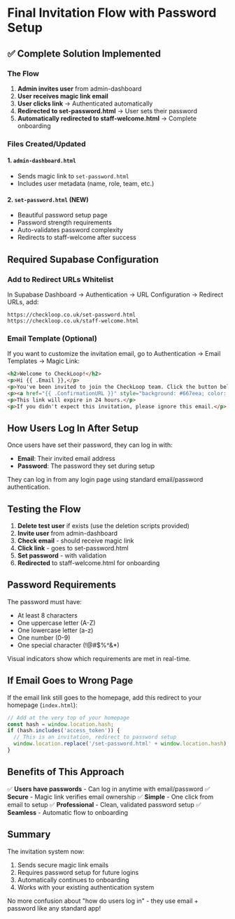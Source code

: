 # Final Invitation Flow with Password Setup

## ✅ Complete Solution Implemented

### The Flow
1. **Admin invites user** from admin-dashboard
2. **User receives magic link email**
3. **User clicks link** → Authenticated automatically
4. **Redirected to set-password.html** → User sets their password
5. **Automatically redirected to staff-welcome.html** → Complete onboarding

### Files Created/Updated

#### 1. `admin-dashboard.html`
- Sends magic link to `set-password.html`
- Includes user metadata (name, role, team, etc.)

#### 2. `set-password.html` (NEW)
- Beautiful password setup page
- Password strength requirements
- Auto-validates password complexity
- Redirects to staff-welcome after success

## Required Supabase Configuration

### Add to Redirect URLs Whitelist
In Supabase Dashboard → Authentication → URL Configuration → Redirect URLs, add:
```
https://checkloop.co.uk/set-password.html
https://checkloop.co.uk/staff-welcome.html
```

### Email Template (Optional)
If you want to customize the invitation email, go to Authentication → Email Templates → Magic Link:

```html
<h2>Welcome to CheckLoop!</h2>
<p>Hi {{ .Email }},</p>
<p>You've been invited to join the CheckLoop team. Click the button below to set up your account:</p>
<p><a href="{{ .ConfirmationURL }}" style="background: #667eea; color: white; padding: 12px 24px; text-decoration: none; border-radius: 8px; display: inline-block;">Set Up Your Account</a></p>
<p>This link will expire in 24 hours.</p>
<p>If you didn't expect this invitation, please ignore this email.</p>
```

## How Users Log In After Setup

Once users have set their password, they can log in with:
- **Email**: Their invited email address
- **Password**: The password they set during setup

They can log in from any login page using standard email/password authentication.

## Testing the Flow

1. **Delete test user** if exists (use the deletion scripts provided)
2. **Invite user** from admin-dashboard
3. **Check email** - should receive magic link
4. **Click link** - goes to set-password.html
5. **Set password** - with validation
6. **Redirected** to staff-welcome.html for onboarding

## Password Requirements

The password must have:
- At least 8 characters
- One uppercase letter (A-Z)
- One lowercase letter (a-z)
- One number (0-9)
- One special character (!@#$%^&*)

Visual indicators show which requirements are met in real-time.

## If Email Goes to Wrong Page

If the email link still goes to the homepage, add this redirect to your homepage (`index.html`):

```javascript
// Add at the very top of your homepage
const hash = window.location.hash;
if (hash.includes('access_token')) {
  // This is an invitation, redirect to password setup
  window.location.replace('/set-password.html' + window.location.hash);
}
```

## Benefits of This Approach

✅ **Users have passwords** - Can log in anytime with email/password
✅ **Secure** - Magic link verifies email ownership
✅ **Simple** - One click from email to setup
✅ **Professional** - Clean, validated password setup
✅ **Seamless** - Automatic flow to onboarding

## Summary

The invitation system now:
1. Sends secure magic link emails
2. Requires password setup for future logins
3. Automatically continues to onboarding
4. Works with your existing authentication system

No more confusion about "how do users log in" - they use email + password like any standard app!
